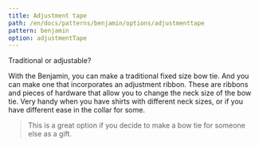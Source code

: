 ```yaml
---
title: Adjustment tape
path: /en/docs/patterns/benjamin/options/adjustmenttape
pattern: benjamin
option: adjustmentTape
---
```


Traditional or adjustable?

With the Benjamin, you can make a traditional fixed size bow tie. And you can 
make one that incorporates an adjustment ribbon. These are ribbons and pieces of hardware
that allow you to change the neck size of the bow tie. Very handy when you have shirts
with different neck sizes, or if you have different ease in the collar for some.


>  This is a great option if you decide to make a bow tie for someone else as a gift.
